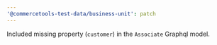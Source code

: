 ```yaml
---
'@commercetools-test-data/business-unit': patch
---
```


Included missing property (`customer`) in the `Associate` Graphql model.
